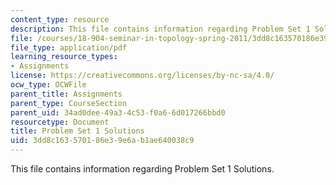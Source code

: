 ```yaml
---
content_type: resource
description: This file contains information regarding Problem Set 1 Solutions.
file: /courses/18-904-seminar-in-topology-spring-2011/3dd8c163570186e39e6ab1ae640038c9_MIT18_904S11_soln1.pdf
file_type: application/pdf
learning_resource_types:
- Assignments
license: https://creativecommons.org/licenses/by-nc-sa/4.0/
ocw_type: OCWFile
parent_title: Assignments
parent_type: CourseSection
parent_uid: 34ad0dee-49a3-4c53-f0a6-6d017266bbd0
resourcetype: Document
title: Problem Set 1 Solutions
uid: 3dd8c163-5701-86e3-9e6a-b1ae640038c9
---
```

This file contains information regarding Problem Set 1 Solutions.